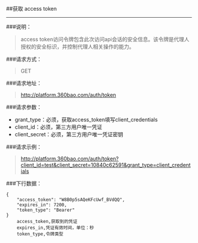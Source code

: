 ##获取 access token

------------

###说明：
   > access token访问令牌包含此次访问api会话的安全信息。该令牌是代理人授权的安全标识，并控制代理人相关操作的能力。


###请求方式：
> GET

###请求地址：
> http://platform.360bao.com/auth/token

###请求参数：
> 
  * grant_type：必须，获取access_token填写client_credentials
  * client_id：必须，第三方用户唯一凭证
  * client_secret：必须，第三方用户唯一凭证密钥
 
###请求示例：
> http://platform.360bao.com/auth/token?client_id=test&client_secret=10840c62591&grant_type=client_credentials

###下行数据：
```
{
    "access_token": "W8B0p5sAQeKFcUwf_BVdQQ",
    "expires_in": 7200,
    "token_type": "Bearer"
}
    access_token,获取到的凭证
    expires_in,凭证有效时间，单位：秒
    token_type,令牌类型
```




